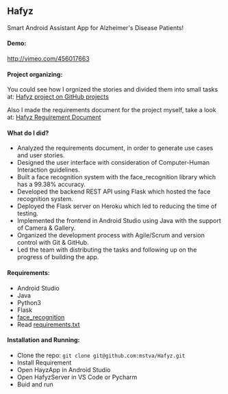 ## Hafyz
Smart Android Assistant App for Alzheimer's Disease Patients!

#### Demo:
http://vimeo.com/456017663

#### Project organizing:
You could see how I orgnized the stories and divided them into small tasks at:
[Hafyz project on GitHub projects](https://github.com/mstva/Hafyz/projects/1)

Also I made the requirements document for the project myself, take a look at:
[Hafyz Reguirement Document](https://drive.google.com/file/d/16MFlJFNQly1Ob1CoZc6ziY0P7kQFo55T/view?usp=sharing)

#### What do I did?
- Analyzed the requirements document, in order to generate use cases and user stories.
- Designed the user interface with consideration of Computer-Human Interaction guidelines.
- Built a face recognition system with the face_recognition library which has a 99.38% accuracy.
- Developed the backend REST API using Flask which hosted the face recognition system.
- Deployed the Flask server on Heroku which led to reducing the time of testing.
- Implemented the frontend in Android Studio using Java with the support of Camera & Gallery.
- Organized the development process with Agile/Scrum and version control with Git & GitHub.
- Led the team with distributing the tasks and following up on the progress of building the app.

#### Requirements:
- Android Studio
- Java
- Python3
- Flask
- [face_recognition](https://github.com/ageitgey/face_recognition)
- Read [requirements.txt](https://github.com/mstva/Hafyz/blob/master/backend/HafyzServer/requirements.txt)

#### Installation and Running:
- Clone the repo: `git clone git@github.com:mstva/Hafyz.git`
- Install Requirement
- Open HayzApp in Android Studio
- Open HafyzServer in VS Code or Pycharm
- Buid and run 
